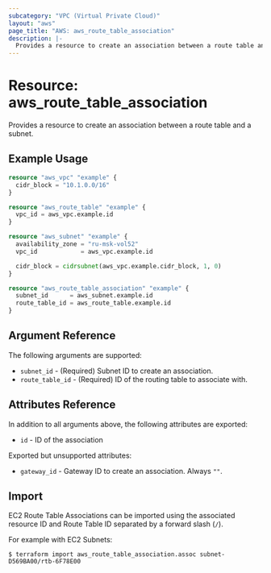 ```yaml
---
subcategory: "VPC (Virtual Private Cloud)"
layout: "aws"
page_title: "AWS: aws_route_table_association"
description: |-
  Provides a resource to create an association between a route table and a subnet.
---
```


# Resource: aws_route_table_association

Provides a resource to create an association between a route table and a subnet.

## Example Usage

```terraform
resource "aws_vpc" "example" {
  cidr_block = "10.1.0.0/16"
}

resource "aws_route_table" "example" {
  vpc_id = aws_vpc.example.id
}

resource "aws_subnet" "example" {
  availability_zone = "ru-msk-vol52"
  vpc_id            = aws_vpc.example.id

  cidr_block = cidrsubnet(aws_vpc.example.cidr_block, 1, 0)
}

resource "aws_route_table_association" "example" {
  subnet_id      = aws_subnet.example.id
  route_table_id = aws_route_table.example.id
}
```

## Argument Reference

The following arguments are supported:

* `subnet_id` - (Required) Subnet ID to create an association.
* `route_table_id` - (Required) ID of the routing table to associate with.

## Attributes Reference

In addition to all arguments above, the following attributes are exported:

* `id` - ID of the association

Exported but unsupported attributes:

* `gateway_id` - Gateway ID to create an association. Always `""`.

## Import

EC2 Route Table Associations can be imported using the associated resource ID and Route Table ID
separated by a forward slash (`/`).

For example with EC2 Subnets:

```
$ terraform import aws_route_table_association.assoc subnet-D569BA00/rtb-6F78E00
```

